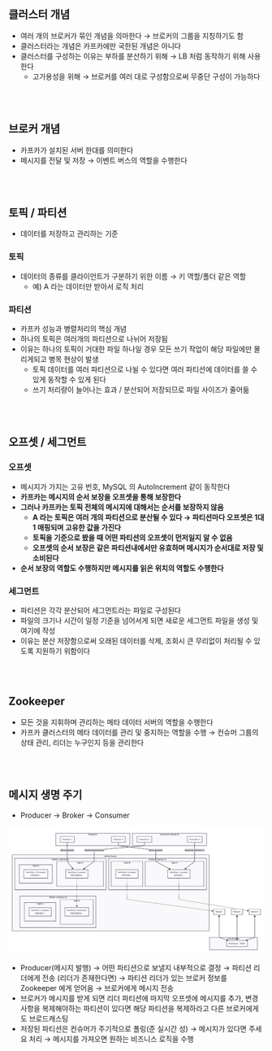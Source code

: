 ## 클러스터 개념

- 여러 개의 브로커가 묶인 개념을 의마한다 → 브로커의 그룹을 지칭하기도 함
- 클러스터라는 개념은 카프카에만 국한된 개념은 아니다
- 클러스터를 구성하는 이유는 부하를 분산하기 위해 → LB 처럼 동작하기 위해 사용한다
  - 고가용성을 위해 → 브로커를 여러 대로 구성함으로써 무중단 구성이 가능하다

</br>
</br>

## 브로커 개념

- 카프카가 설치된 서버 한대를 의미한다
- 메시지를 전달 및 저장 → 이벤트 버스의 역할을 수행한다

</br>
</br>

## 토픽 / 파티션

- 데이터를 저장하고 관리하는 기준

### 토픽

- 데이터의 종류를 클라이언트가 구분하기 위한 이름 → 키 역할/폴더 같은 역할
  - 예) A 라는 데이터만 받아서 로직 처리

### 파티션

- 카프카 성능과 병렬처리의 핵심 개념
- 하나의 토픽은 여러개의 파티션으로 나뉘어 저장됨
- 이유는 하나의 토픽이 거대한 파일 하나일 경우 모든 쓰기 작업이 해당 파일에만 몰리게되고 병목 현상이 발생
  - 토픽 데이터를 여러 파티션으로 나뉠 수 있다면 여러 파티션에 데이터를 쓸 수 있게 동작할 수 있게 된다
  - 쓰기 처리량이 늘어나는 효과 / 분산되어 저장되므로 파일 사이즈가 줄어듦

</br>
</br>

## 오프셋 / 세그먼트

### 오프셋

- 메시지가 가지는 고유 번호, MySQL 의 AutoIncrement 같이 동작한다
- **카프카는 메시지의 순서 보장을 오프셋을 통해 보장한다**
- **그러나 카프카는 토픽 전체의 메시지에 대해서는 순서를 보장하지 않음**
  - **A 라는 토픽은 여러 개의 파티션으로 분산될 수 있다 → 파티션마다 오프셋은 1대1 매핑되며 고유한 값을 가진다**
  - **토픽을 기준으로 봤을 때 어떤 파티션의 오프셋이 먼저일지 알 수 없음**
  - **오프셋의 순서 보장은 같은 파티션내에서만 유효하며 메시지가 순서대로 저장 및 소비된다**
- **순서 보장의 역할도 수행하지만 메시지를 읽은 위치의 역할도 수행한다**

### 세그먼트

- 파티션은 각각 분산되어 세그먼트라는 파일로 구성된다
- 파일의 크기나 시간이 일정 기준을 넘어서게 되면 새로운 세그먼트 파일을 생성 및 여기에 작성
- 이유는 분산 저장함으로써 오래된 데이터를 삭제, 조회시 큰 무리없이 처리될 수 있도록 지원하기 위함이다

</br>
</br>

## Zookeeper

- 모든 것을 지휘하며 관리하는 메타 데이터 서버의 역할을 수행한다
- 카프카 클러스터의 메타 데이터를 관리 및 중지하는 역할을 수행 → 컨슈머 그룹의 상태 관리, 리더는 누구인지 등을 관리한다

</br>
</br>

## 메시지 생명 주기

- Producer → Broker → Consumer

![message_lifecycle](./img/message_lifecycle.png)

- Producer(메시지 발행) → 어떤 파티션으로 보낼지 내부적으로 결정 → 파티션 리더에게 전송 (리더가 존재한다면) → 파티션 리더가 있는 브로커 정보를 Zookeeper 에게 얻어옴 → 브로커에게 메시지 전송 
- 브로커가 메시지를 받게 되면 리더 파티션에 마지막 오프셋에 메시지를 추가, 변경사항을 복제해야하는 파티션이 있다면 해당 파티션을 복제하라고 다른 브로커에게도 브로드캐스팅 
- 저장된 파티션은 컨슈머가 주기적으로 폴링(준 실시간 성) → 메시지가 있다면 주세요 처리 → 메시지를 가져오면 원하는 비즈니스 로직을 수행 
